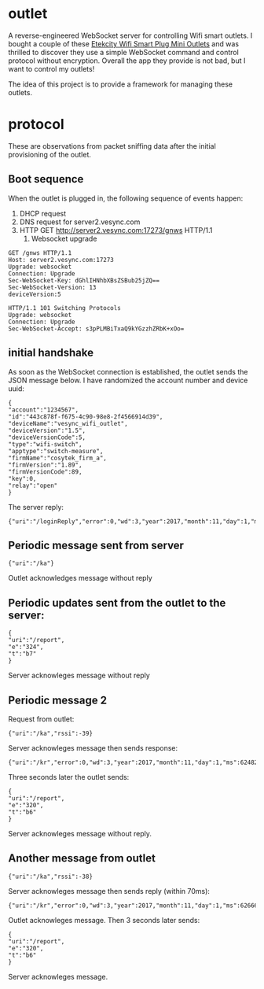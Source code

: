 # outlet

A reverse-engineered WebSocket server for controlling Wifi smart outlets.  I bought a couple of these [Etekcity Wifi Smart Plug Mini Outlets](https://www.amazon.com/gp/product/B06XSTJST6) and was thrilled to discover they use a simple WebSocket command and control protocol without encryption. Overall the app they provide is not bad, but I want to control my outlets!

The idea of this project is to provide a framework for managing these outlets.


# protocol

These are observations from packet sniffing data after the initial provisioning of the outlet. 

## Boot sequence

When the outlet is plugged in, the following sequence of events happen:

1. DHCP request
2. DNS request for server2.vesync.com
3. HTTP GET http://server2.vesync.com:17273/gnws HTTP/1.1
    1. Websocket upgrade

```
GET /gnws HTTP/1.1
Host: server2.vesync.com:17273
Upgrade: websocket
Connection: Upgrade
Sec-WebSocket-Key: dGhlIHNhbXBsZSBub25jZQ==
Sec-WebSocket-Version: 13
deviceVersion:5

HTTP/1.1 101 Switching Protocols
Upgrade: websocket
Connection: Upgrade
Sec-WebSocket-Accept: s3pPLMBiTxaQ9kYGzzhZRbK+xOo=
```

## initial handshake

As soon as the WebSocket connection is established, the outlet sends the JSON message below.  I have randomized the account number and device uuid:

```
{
"account":"1234567",
"id":"443c878f-f675-4c90-98e8-2f4566914d39",
"deviceName":"vesync_wifi_outlet",
"deviceVersion":"1.5",
"deviceVersionCode":5,
"type":"wifi-switch",
"apptype":"switch-measure",
"firmName":"cosytek_firm_a",
"firmVersion":"1.89",
"firmVersionCode":89,
"key":0,
"relay":"open"
}
```

The server reply:

```
{"uri":"/loginReply","error":0,"wd":3,"year":2017,"month":11,"day":1,"ms":62125134,"hh":0,"hl":0,"lh":0,"ll":0}
```

## Periodic message sent from server
```
{"uri":"/ka"}
```
Outlet acknowledges message without reply

## Periodic updates sent from the outlet to the server:
```
{
"uri":"/report",
"e":"324",
"t":"b7"
}
```
Server acknowleges message without reply

## Periodic message 2
Request from outlet:
```
{"uri":"/ka","rssi":-39}
```

Server acknowleges message then sends response:
```
{"uri":"/kr","error":0,"wd":3,"year":2017,"month":11,"day":1,"ms":62482912}
```

Three seconds later the outlet sends:
```
{
"uri":"/report",
"e":"320",
"t":"b6"
}
```
Server acknowleges message without reply.

## Another message from outlet
```
{"uri":"/ka","rssi":-38}
```

Server acknowleges message then sends reply (within 70ms):

```
{"uri":"/kr","error":0,"wd":3,"year":2017,"month":11,"day":1,"ms":62666011}
```

Outlet acknowleges message.  Then 3 seconds later sends:

```
{
"uri":"/report",
"e":"320",
"t":"b6"
}
```

Server acknowleges message.










